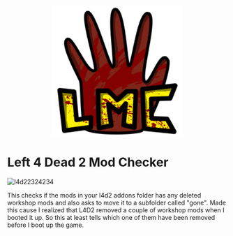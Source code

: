<p align="center">
<img src="/icon.png?raw=true" width="300px">

# Left 4 Dead 2 Mod Checker
![l4d22324234](https://user-images.githubusercontent.com/38642145/178765301-9d587ada-3329-43a0-9cfe-6482fad6337b.gif)

This checks if the mods in your l4d2 addons folder has any deleted workshop mods and also asks to move it to a subfolder called "gone". Made this cause I realized that L4D2 removed a couple of workshop mods when I booted it up. So this at least tells which one of them have been removed before I boot up the game. 
</p>
